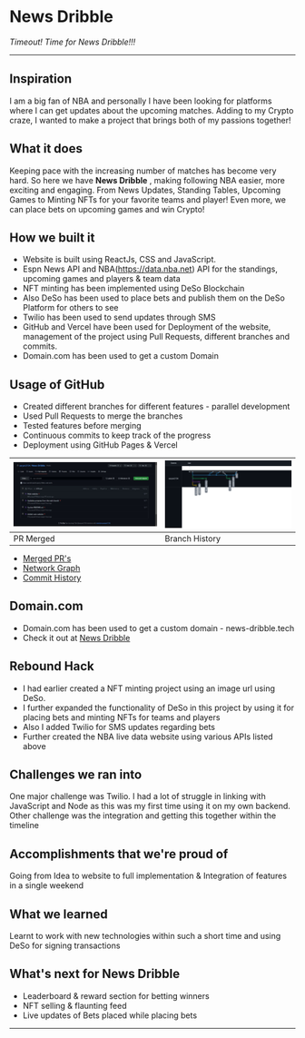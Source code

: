 # News Dribble

_Timeout! Time for News Dribble!!!_

<hr></hr>

## Inspiration
I am a big fan of NBA and personally I have been looking for platforms where I can get updates about the upcoming matches. Adding to my Crypto craze, I wanted to make a project that brings both of my passions together!

## What it does
Keeping pace with the increasing number of matches has become very hard. So here we have **News Dribble** , making following NBA easier, more exciting and engaging. From News Updates, Standing Tables, Upcoming Games to Minting NFTs for your favorite teams and player! Even more, we can place bets on upcoming games and win Crypto!

## How we built it
- Website is built using ReactJs, CSS and JavaScript.
- Espn News API and NBA(https://data.nba.net) API for the standings, upcoming games and players & team data
- NFT minting has been implemented using DeSo Blockchain
- Also DeSo has been used to place bets and publish them on the DeSo Platform for others to see
- Twilio has been used to send updates through SMS
- GitHub and Vercel have been used for Deployment of the website, management of the project using Pull Requests, different branches and commits.
- Domain.com has been used to get a custom Domain

## Usage of GitHub
- Created different branches for different features - parallel development
- Used Pull Requests to merge the branches
- Tested features before merging
- Continuous commits to keep track of the progress
- Deployment using GitHub Pages & Vercel

|![GitHub PR's](https://github.com/aaryan2134/News-Dribble/blob/main/ss1.jpg)| ![Branches - Network Graph](https://github.com/aaryan2134/News-Dribble/blob/main/download.png)
|-|-|
| PR Merged  | Branch History |

- [Merged PR's](https://github.com/aaryan2134/News-Dribble/pulls?q=is%3Apr+is%3Aclosed)
- [Network Graph](https://github.com/aaryan2134/News-Dribble/network)
- [Commit History](https://github.com/aaryan2134/News-Dribble/graphs/commit-activity)

## Domain.com
- Domain.com has been used to get a custom domain - news-dribble.tech
- Check it out at [News Dribble](https://news-dribble.tech)

## Rebound Hack
- I had earlier created a NFT minting project using an image url using DeSo.
- I further expanded the functionality of DeSo in this project by using it for placing bets and minting NFTs for teams and players
- Also I added Twilio for SMS updates regarding bets
- Further created the NBA live data website using various APIs listed above
  
## Challenges we ran into
One major challenge was Twilio. I had a lot of struggle in linking with JavaScript and Node as this was my first time using it on my own backend. Other challenge was the integration and getting this together within the timeline

## Accomplishments that we're proud of
Going from Idea to website to full implementation & Integration of features in a single weekend

## What we learned
Learnt to work with new technologies within such a short time and using DeSo for signing transactions

## What's next for News Dribble
- Leaderboard & reward section for betting winners
- NFT selling & flaunting feed
- Live updates of Bets placed while placing bets

<hr>

